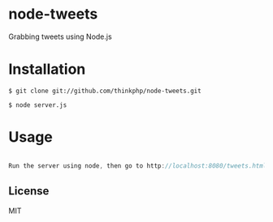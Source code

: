 # node-tweets

Grabbing tweets using Node.js

# Installation

```
$ git clone git://github.com/thinkphp/node-tweets.git

$ node server.js

```

# Usage

```js

Run the server using node, then go to http://localhost:8080/tweets.html and you will see the public tweets stream into your browser.

```

## License

  MIT